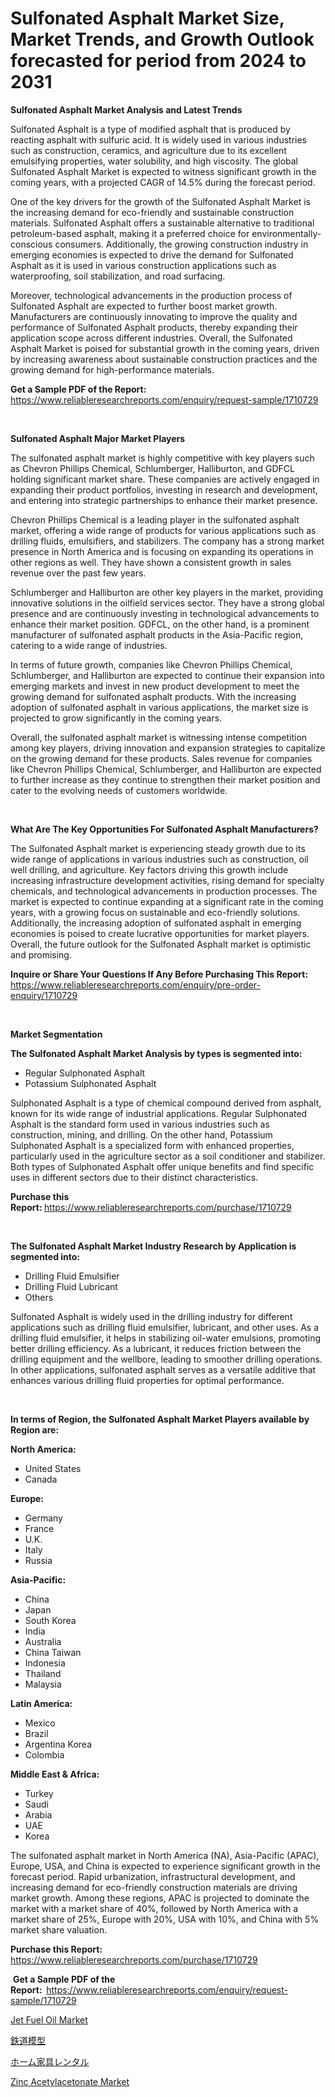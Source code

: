 <p><h1>Sulfonated Asphalt Market Size, Market Trends, and Growth Outlook forecasted for period from 2024 to 2031</h1></p><p><strong>Sulfonated Asphalt Market Analysis and Latest Trends</strong></p>
<p><p>Sulfonated Asphalt is a type of modified asphalt that is produced by reacting asphalt with sulfuric acid. It is widely used in various industries such as construction, ceramics, and agriculture due to its excellent emulsifying properties, water solubility, and high viscosity. The global Sulfonated Asphalt Market is expected to witness significant growth in the coming years, with a projected CAGR of 14.5% during the forecast period.</p><p>One of the key drivers for the growth of the Sulfonated Asphalt Market is the increasing demand for eco-friendly and sustainable construction materials. Sulfonated Asphalt offers a sustainable alternative to traditional petroleum-based asphalt, making it a preferred choice for environmentally-conscious consumers. Additionally, the growing construction industry in emerging economies is expected to drive the demand for Sulfonated Asphalt as it is used in various construction applications such as waterproofing, soil stabilization, and road surfacing.</p><p>Moreover, technological advancements in the production process of Sulfonated Asphalt are expected to further boost market growth. Manufacturers are continuously innovating to improve the quality and performance of Sulfonated Asphalt products, thereby expanding their application scope across different industries. Overall, the Sulfonated Asphalt Market is poised for substantial growth in the coming years, driven by increasing awareness about sustainable construction practices and the growing demand for high-performance materials.</p></p>
<p><strong>Get a Sample PDF of the Report:&nbsp;</strong> <a href="https://www.reliableresearchreports.com/enquiry/request-sample/1710729">https://www.reliableresearchreports.com/enquiry/request-sample/1710729</a></p>
<p>&nbsp;</p>
<p><strong>Sulfonated Asphalt Major Market Players</strong></p>
<p><p>The sulfonated asphalt market is highly competitive with key players such as Chevron Phillips Chemical, Schlumberger, Halliburton, and GDFCL holding significant market share. These companies are actively engaged in expanding their product portfolios, investing in research and development, and entering into strategic partnerships to enhance their market presence.</p><p>Chevron Phillips Chemical is a leading player in the sulfonated asphalt market, offering a wide range of products for various applications such as drilling fluids, emulsifiers, and stabilizers. The company has a strong market presence in North America and is focusing on expanding its operations in other regions as well. They have shown a consistent growth in sales revenue over the past few years.</p><p>Schlumberger and Halliburton are other key players in the market, providing innovative solutions in the oilfield services sector. They have a strong global presence and are continuously investing in technological advancements to enhance their market position. GDFCL, on the other hand, is a prominent manufacturer of sulfonated asphalt products in the Asia-Pacific region, catering to a wide range of industries.</p><p>In terms of future growth, companies like Chevron Phillips Chemical, Schlumberger, and Halliburton are expected to continue their expansion into emerging markets and invest in new product development to meet the growing demand for sulfonated asphalt products. With the increasing adoption of sulfonated asphalt in various applications, the market size is projected to grow significantly in the coming years.</p><p>Overall, the sulfonated asphalt market is witnessing intense competition among key players, driving innovation and expansion strategies to capitalize on the growing demand for these products. Sales revenue for companies like Chevron Phillips Chemical, Schlumberger, and Halliburton are expected to further increase as they continue to strengthen their market position and cater to the evolving needs of customers worldwide.</p></p>
<p>&nbsp;</p>
<p><strong>What Are The Key Opportunities For Sulfonated Asphalt Manufacturers?</strong></p>
<p><p>The Sulfonated Asphalt market is experiencing steady growth due to its wide range of applications in various industries such as construction, oil well drilling, and agriculture. Key factors driving this growth include increasing infrastructure development activities, rising demand for specialty chemicals, and technological advancements in production processes. The market is expected to continue expanding at a significant rate in the coming years, with a growing focus on sustainable and eco-friendly solutions. Additionally, the increasing adoption of sulfonated asphalt in emerging economies is poised to create lucrative opportunities for market players. Overall, the future outlook for the Sulfonated Asphalt market is optimistic and promising.</p></p>
<p><strong>Inquire or Share Your Questions If Any Before Purchasing This Report:</strong> <a href="https://www.reliableresearchreports.com/enquiry/pre-order-enquiry/1710729">https://www.reliableresearchreports.com/enquiry/pre-order-enquiry/1710729</a></p>
<p>&nbsp;</p>
<p><strong>Market Segmentation</strong></p>
<p><strong>The Sulfonated Asphalt Market Analysis by types is segmented into:</strong></p>
<p><ul><li>Regular Sulphonated Asphalt</li><li>Potassium Sulphonated Asphalt</li></ul></p>
<p><p>Sulphonated Asphalt is a type of chemical compound derived from asphalt, known for its wide range of industrial applications. Regular Sulphonated Asphalt is the standard form used in various industries such as construction, mining, and drilling. On the other hand, Potassium Sulphonated Asphalt is a specialized form with enhanced properties, particularly used in the agriculture sector as a soil conditioner and stabilizer. Both types of Sulphonated Asphalt offer unique benefits and find specific uses in different sectors due to their distinct characteristics.</p></p>
<p><strong>Purchase this Report:&nbsp;</strong><a href="https://www.reliableresearchreports.com/purchase/1710729">https://www.reliableresearchreports.com/purchase/1710729</a></p>
<p>&nbsp;</p>
<p><strong>The Sulfonated Asphalt Market Industry Research by Application is segmented into:</strong></p>
<p><ul><li>Drilling Fluid Emulsifier</li><li>Drilling Fluid Lubricant</li><li>Others</li></ul></p>
<p><p>Sulfonated Asphalt is widely used in the drilling industry for different applications such as drilling fluid emulsifier, lubricant, and other uses. As a drilling fluid emulsifier, it helps in stabilizing oil-water emulsions, promoting better drilling efficiency. As a lubricant, it reduces friction between the drilling equipment and the wellbore, leading to smoother drilling operations. In other applications, sulfonated asphalt serves as a versatile additive that enhances various drilling fluid properties for optimal performance.</p></p>
<p>&nbsp;</p>
<p><strong>In terms of Region, the Sulfonated Asphalt Market Players available by Region are:</strong></p>
<p>
    <p> <strong> North America: </strong>
        <ul>
            <li>United States</li>
            <li>Canada</li>
        </ul>
        </p> 
    <p> <strong> Europe: </strong>
        <ul>
            <li>Germany</li>
            <li>France</li>
            <li>U.K.</li>
            <li>Italy</li>
            <li>Russia</li>
        </ul>
        </p> 
    <p> <strong> Asia-Pacific: </strong>
        <ul>
            <li>China</li>
            <li>Japan</li>
            <li>South Korea</li>
            <li>India</li>
            <li>Australia</li>
            <li>China Taiwan</li>
            <li>Indonesia</li>
            <li>Thailand</li>
            <li>Malaysia</li>
        </ul>
        </p> 
    <p> <strong> Latin America: </strong>
        <ul>
            <li>Mexico</li>
            <li>Brazil</li>
            <li>Argentina Korea</li>
            <li>Colombia</li>
        </ul>
        </p> 
    <p> <strong> Middle East & Africa: </strong>
        <ul>
            <li>Turkey</li>
            <li>Saudi</li>
            <li>Arabia</li>
            <li>UAE</li>
            <li>Korea</li>
        </ul>
    </p>
    </p>
<p><p>The sulfonated asphalt market in North America (NA), Asia-Pacific (APAC), Europe, USA, and China is expected to experience significant growth in the forecast period. Rapid urbanization, infrastructural development, and increasing demand for eco-friendly construction materials are driving market growth. Among these regions, APAC is projected to dominate the market with a market share of 40%, followed by North America with a market share of 25%, Europe with 20%, USA with 10%, and China with 5% market share valuation.</p></p>
<p><strong>Purchase this Report: </strong><a href="https://www.reliableresearchreports.com/purchase/1710729">https://www.reliableresearchreports.com/purchase/1710729</a></p>
<p>&nbsp;<strong>Get a Sample PDF of the Report:&nbsp;&nbsp;</strong><a href="https://www.reliableresearchreports.com/enquiry/request-sample/1710729">https://www.reliableresearchreports.com/enquiry/request-sample/1710729</a></p>
<p><strong></strong></p>
<p><p><a href="https://github.com/yemakinde/Market-Research-Report-List-1/blob/main/jet-fuel-oil-market.md">Jet Fuel Oil Market</a></p><p><a href="https://medium.com/@oliveyew35/%E3%83%A2%E3%83%87%E3%83%AB%E3%83%88%E3%83%AC%E3%82%A4%E3%83%B3%E5%B8%82%E5%A0%B4-2031%E5%B9%B4%E3%81%BE%E3%81%A7%E3%81%AE%E6%88%90%E5%8A%9F%E3%81%97%E3%81%9F%E3%83%93%E3%82%B8%E3%83%8D%E3%82%B9%E6%88%A6%E7%95%A5%E3%81%AE%E4%BA%88%E6%B8%AC%E3%81%AE%E9%8D%B5-00b341534288">鉄道模型</a></p><p><a href="https://medium.com/@briaabshire64/%E5%AE%B6%E5%85%B7%E3%83%AC%E3%83%B3%E3%82%BF%E3%83%AB%E5%B8%82%E5%A0%B4-%E7%A8%AE%E9%A1%9E-%E3%82%A2%E3%83%97%E3%83%AA%E3%82%B1%E3%83%BC%E3%82%B7%E3%83%A7%E3%83%B3-%E3%81%8A%E3%82%88%E3%81%B3%E5%9C%B0%E7%90%86%E3%81%AB%E3%82%88%E3%82%8B%E5%8C%85%E6%8B%AC%E7%9A%84%E8%A9%95%E4%BE%A1-a0ff72ae8b3d">ホーム家具レンタル</a></p><p><a href="https://github.com/jsmusil/Market-Research-Report-List-2/blob/main/zinc-acetylacetonate-market.md">Zinc Acetylacetonate Market</a></p></p>